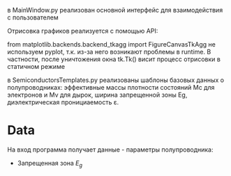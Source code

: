 в MainWindow.py реализован основной интерфейс для взаимодействия с пользователем

Отрисовка графиков реализуется с помощью API:

from matplotlib.backends.backend_tkagg import FigureCanvasTkAgg
не используем pyplot, т.к. из-за него возникают проблемы в runtime.
В частности, после уничтожения окна tk.Tk() висит процесс отрисовки в статичном режиме

в SemiconductorsTemplates.py реализованы шаблоны базовых данных о полупроводниках:
эффективные массы плотности состояний Mc для электронов и  Mv для дырок,
ширина запрещенной зоны Eg, диэлектрическая пронициаемость ε.

# Data
На вход программа получает данные - параметры полупроводника: 
- Запрещенная зона $E_{g}$
